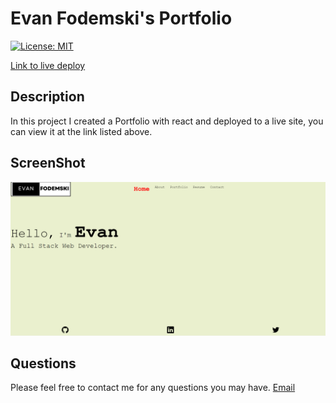 # Evan Fodemski's Portfolio

[![License: MIT](https://img.shields.io/badge/License-MIT-yellow.svg)](https://opensource.org/licenses/MIT)

[Link to live deploy](https://65bc71479f7d553384f7cb6e--endearing-crumble-22cc93.netlify.app/)


## Description
In this project I created a Portfolio with react and deployed to a live site, you can view it at the link listed above.

## ScreenShot
![Screen Shot of Application](<src/assets/img/Screenshot 2024-02-01 215845.png>)


## Questions

Please feel free to contact me for any questions you may have.
[Email](mailto:evanfd05@gmail.com)


